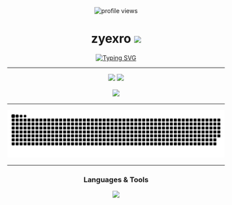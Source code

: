 <div align="center">
  <!-- Profile Views Counter -->
  <img src="https://komarev.com/ghpvc/?username=zyexro&label=Profile+Views&color=blueviolet&style=flat-square" alt="profile views"/>
  
  <h1>
    zyexro
    <img src="https://media.giphy.com/media/hvRJCLFzcasrR4ia7z/giphy.gif" width="30px"/>
  </h1>
  
  <!-- Animated Typing Description -->
  <a href="https://git.io/typing-svg">
    <img src="https://readme-typing-svg.demolab.com?font=Fira+Code&weight=700&size=22&pause=1000&color=00BFFF&center=true&vCenter=true&width=435&lines=Opensource+Fun;Android+Kernel+Developer;Linux+Systems+Programmer" alt="Typing SVG" />
  </a>
</div>

<hr>

<!-- Stats and Top Languages side-by-side -->
<div align="center">
  <img width="42%" src="https://github-readme-stats-one-bice.vercel.app/api?username=zyexro&show_icons=true&include_all_commits=true&count_private=true&theme=react&hide_border=true&role=OWNER,ORGANIZATION_MEMBER,COLLABORATOR" />
  <img width="42%" src="https://github-readme-stats-one-bice.vercel.app/api/top-langs/?username=zyexro&layout=compact&theme=react&hide_border=true&langs_count=8&card_width=340" />
</div>

<!-- GitHub Trophies -->
<div align="center">
  <br>
  <a href="https://github.com/ryo-ma/github-profile-trophy">
    <img src="https://github-profile-trophy.vercel.app/?username=zyexro&theme=dracula&column=7&margin-w=15&margin-h=15" />
  </a>
</div>

<hr>

<!-- GitHub Contribution Snake -->
<div align="center">
  <a href="https://github.com/platane/platane">
    <picture>
      <source media="(prefers-color-scheme: dark)" srcset="https://raw.githubusercontent.com/platane/platane/output/github-contribution-grid-snake-dark.svg">
      <source media="(prefers-color-scheme: light)" srcset="https://raw.githubusercontent.com/platane/platane/output/github-contribution-grid-snake.svg">
      <img alt="github contribution grid snake" src="https://raw.githubusercontent.com/platane/platane/output/github-contribution-grid-snake.svg">
    </picture>
  </a>
</div>

<hr>

<!-- Animated Skill Icons -->
<div align="center">
  <h3>Languages & Tools</h3>
  <p>
    <a href="https://skillicons.dev">
      <img src="https://skillicons.dev/icons?i=c,cpp,bash,linux,git,android,github,vscode,docker,rust&perline=10" />
    </a>
  </p>
</div>
